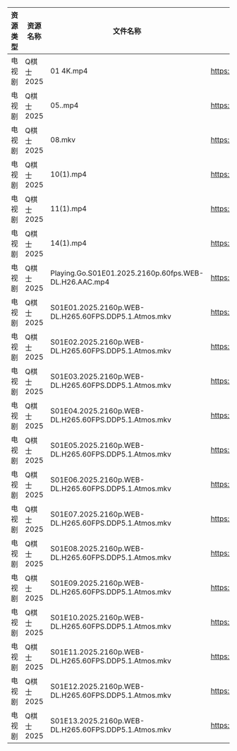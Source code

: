 | 资源类型 | 资源名称    | 文件名称                                                  | 分享链接                                 | 更新时间                |
| ---- | ------- | ----------------------------------------------------- | ------------------------------------ | ------------------- |
| 电视剧  | Q棋士2025 | 01 4K.mp4                                             | https://www.alipan.com/s/HmTR7BovYwL | 2025-04-07 08:06:49 |
| 电视剧  | Q棋士2025 | 05..mp4                                               | https://www.alipan.com/s/HmTR7BovYwL | 2025-04-07 08:06:49 |
| 电视剧  | Q棋士2025 | 08.mkv                                                | https://www.alipan.com/s/HmTR7BovYwL | 2025-04-07 08:06:49 |
| 电视剧  | Q棋士2025 | 10(1).mp4                                             | https://www.alipan.com/s/HmTR7BovYwL | 2025-04-07 08:06:48 |
| 电视剧  | Q棋士2025 | 11(1).mp4                                             | https://www.alipan.com/s/HmTR7BovYwL | 2025-04-07 08:06:48 |
| 电视剧  | Q棋士2025 | 14(1).mp4                                             | https://www.alipan.com/s/HmTR7BovYwL | 2025-04-07 08:06:48 |
| 电视剧  | Q棋士2025 | Playing.Go.S01E01.2025.2160p.60fps.WEB-DL.H26.AAC.mp4 | https://www.alipan.com/s/HmTR7BovYwL | 2025-04-07 08:06:48 |
| 电视剧  | Q棋士2025 | S01E01.2025.2160p.WEB-DL.H265.60FPS.DDP5.1.Atmos.mkv  | https://www.alipan.com/s/HmTR7BovYwL | 2025-04-07 08:06:48 |
| 电视剧  | Q棋士2025 | S01E02.2025.2160p.WEB-DL.H265.60FPS.DDP5.1.Atmos.mkv  | https://www.alipan.com/s/HmTR7BovYwL | 2025-04-07 08:06:47 |
| 电视剧  | Q棋士2025 | S01E03.2025.2160p.WEB-DL.H265.60FPS.DDP5.1.Atmos.mkv  | https://www.alipan.com/s/HmTR7BovYwL | 2025-04-07 08:06:47 |
| 电视剧  | Q棋士2025 | S01E04.2025.2160p.WEB-DL.H265.60FPS.DDP5.1.Atmos.mkv  | https://www.alipan.com/s/HmTR7BovYwL | 2025-04-07 08:06:47 |
| 电视剧  | Q棋士2025 | S01E05.2025.2160p.WEB-DL.H265.60FPS.DDP5.1.Atmos.mkv  | https://www.alipan.com/s/HmTR7BovYwL | 2025-04-07 08:06:47 |
| 电视剧  | Q棋士2025 | S01E06.2025.2160p.WEB-DL.H265.60FPS.DDP5.1.Atmos.mkv  | https://www.alipan.com/s/HmTR7BovYwL | 2025-04-07 08:06:47 |
| 电视剧  | Q棋士2025 | S01E07.2025.2160p.WEB-DL.H265.60FPS.DDP5.1.Atmos.mkv  | https://www.alipan.com/s/HmTR7BovYwL | 2025-04-07 08:06:46 |
| 电视剧  | Q棋士2025 | S01E08.2025.2160p.WEB-DL.H265.60FPS.DDP5.1.Atmos.mkv  | https://www.alipan.com/s/HmTR7BovYwL | 2025-04-07 08:06:46 |
| 电视剧  | Q棋士2025 | S01E09.2025.2160p.WEB-DL.H265.60FPS.DDP5.1.Atmos.mkv  | https://www.alipan.com/s/HmTR7BovYwL | 2025-04-07 08:06:46 |
| 电视剧  | Q棋士2025 | S01E10.2025.2160p.WEB-DL.H265.60FPS.DDP5.1.Atmos.mkv  | https://www.alipan.com/s/HmTR7BovYwL | 2025-04-07 08:06:46 |
| 电视剧  | Q棋士2025 | S01E11.2025.2160p.WEB-DL.H265.60FPS.DDP5.1.Atmos.mkv  | https://www.alipan.com/s/HmTR7BovYwL | 2025-04-07 08:06:45 |
| 电视剧  | Q棋士2025 | S01E12.2025.2160p.WEB-DL.H265.60FPS.DDP5.1.Atmos.mkv  | https://www.alipan.com/s/HmTR7BovYwL | 2025-04-07 08:06:45 |
| 电视剧  | Q棋士2025 | S01E13.2025.2160p.WEB-DL.H265.60FPS.DDP5.1.Atmos.mkv  | https://www.alipan.com/s/HmTR7BovYwL | 2025-04-07 08:06:45 |
